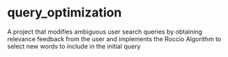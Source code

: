# query_optimization
A project that modifies ambiguous user search queries by obtaining relevance feedback from the user and implements the Roccio Algorithm to select new words to include in the initial query  
